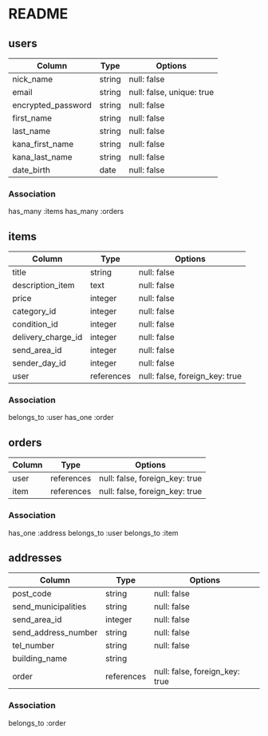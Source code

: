 # README

## users
|Column              |Type    |Options                   |
|--------------------|--------|--------------------------|
|nick_name           |string  |null: false               |
|email               |string  |null: false, unique: true |
|encrypted_password  |string  |null: false               |
|first_name          |string  |null: false               |
|last_name           |string  |null: false               |
|kana_first_name     |string  |null: false               |
|kana_last_name      |string  |null: false               |
|date_birth          |date    |null: false               |

### Association
has_many :items
has_many :orders


## items
|Column             |Type       |Options                        |
|-------------------|-----------|-------------------------------|
|title              |string     |null: false                    |
|description_item   |text       |null: false                    |
|price              |integer    |null: false                    |
|category_id        |integer    |null: false                    |
|condition_id       |integer    |null: false                    |
|delivery_charge_id |integer    |null: false                    |
|send_area_id       |integer    |null: false                    |
|sender_day_id      |integer    |null: false                    |
|user               |references |null: false, foreign_key: true |

### Association
belongs_to :user
has_one    :order


## orders
|Column  |Type       |Options                        |
|--------|-----------|-------------------------------|
|user    |references |null: false, foreign_key: true |
|item    |references |null: false, foreign_key: true |

### Association
has_one    :address
belongs_to :user
belongs_to :item


## addresses
|Column              |Type       |Options                        |
|--------------------|-----------|-------------------------------|
|post_code           |string     |null: false                    |
|send_municipalities |string     |null: false                    |
|send_area_id        |integer    |null: false                    |
|send_address_number |string     |null: false                    |
|tel_number          |string     |null: false                    |
|building_name       |string     |                               |
|order               |references |null: false, foreign_key: true |

### Association
belongs_to :order